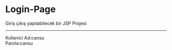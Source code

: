 # Login-Page
Giriş çıkış yapılabilecek bir JSP Projesi <br>
<hr>
Kullanici Ad:cansu <br>
Parola:cansu
